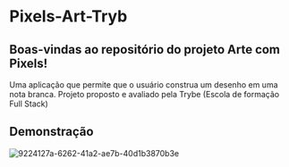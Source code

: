 # Pixels-Art-Tryb
<h2>Boas-vindas ao repositório do projeto Arte com Pixels!</h2>
Uma aplicação que permite que o usuário construa um desenho em uma nota branca. Projeto proposto e avaliado pela Trybe (Escola de formação Full Stack)

<h2>Demonstração</h2>

![9224127a-6262-41a2-ae7b-40d1b3870b3e](https://user-images.githubusercontent.com/54490709/195649151-5f1b3c99-999e-4075-9f5a-ff33bef5edc1.jpg)
